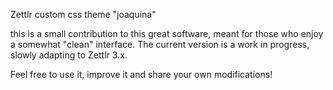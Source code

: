 Zettlr custom css theme "joaquina" 

this is a small contribution to this great software, meant for those who enjoy a somewhat "clean" interface. 
The current version is a work in progress, slowly adapting to Zettlr 3.x.

Feel free to use it, improve it and share your own modifications!
